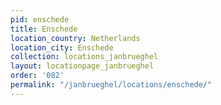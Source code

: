 ```yaml
---
pid: enschede
title: Enschede
location_country: Netherlands
location_city: Enschede
collection: locations_janbrueghel
layout: locationpage_janbrueghel
order: '082'
permalink: "/janbrueghel/locations/enschede/"
---
```

